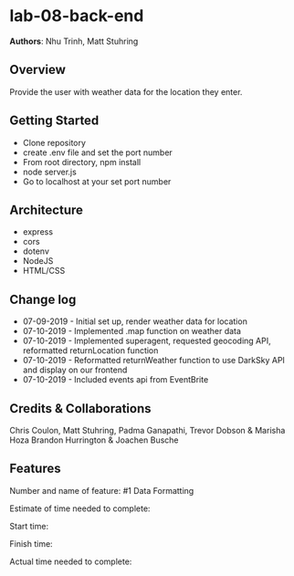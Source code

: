 # lab-08-back-end

**Authors**: Nhu Trinh, Matt Stuhring

## Overview
Provide the user with weather data for the location they enter.

## Getting Started
- Clone repository
- create .env file and set the port number
- From root directory, npm install
- node server.js
- Go to localhost at your set port number

## Architecture
- express
- cors
- dotenv
- NodeJS
- HTML/CSS

## Change log
- 07-09-2019 - Initial set up, render weather data for location
- 07-10-2019 - Implemented .map function on weather data
- 07-10-2019 - Implemented superagent, requested geocoding API, reformatted returnLocation function
- 07-10-2019 - Reformatted returnWeather function to use DarkSky API and display on our frontend
- 07-10-2019 - Included events api from EventBrite

## Credits & Collaborations
Chris Coulon, Matt Stuhring, Padma Ganapathi, Trevor Dobson & Marisha Hoza
Brandon Hurrington & Joachen Busche

## Features

Number and name of feature: #1 Data Formatting

Estimate of time needed to complete: 

Start time: 

Finish time: 

Actual time needed to complete: 